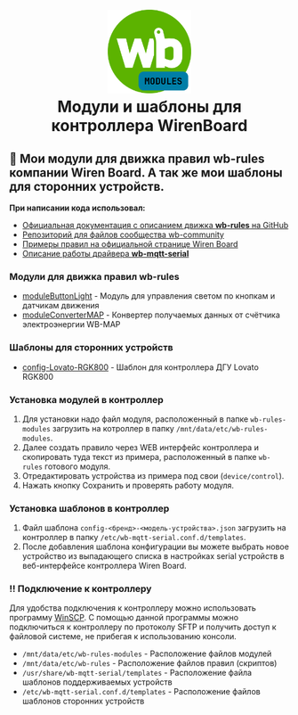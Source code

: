 <h1 align="center">
  <br>
  <img style="float: center;" height="150" src="logo.png">
  <br>
  <b>Модули и шаблоны для контроллера WirenBoard</b>
  <br>
</h1>

## :scroll: Мои модули для движка правил **wb-rules** компании Wiren Board. А так же мои шаблоны для сторонних устройств.

**При написании кода использовал:**

- [Официальная документация с описанием движка **wb-rules** на GitHub](https://github.com/wirenboard/wb-rules/tree/master)
- [Репозиторий для файлов сообщества wb-community](https://github.com/wirenboard/wb-community/tree/main)
- [Примеры правил на официальной странице Wiren Board](https://wirenboard.com/wiki/Rule_Examples)
- [Описание работы драйвера **wb-mqtt-serial**](https://github.com/wirenboard/wb-mqtt-serial?tab=readme-ov-file#шаблоны-конфигурации)

### Модули для движка правил wb-rules
- [moduleButtonLight](https://github.com/SmithLEDs/wb-buttonLight.git) - Модуль для управления светом по кнопкам и датчикам движения
- [moduleConverterMAP](https://github.com/SmithLEDs/wb-converterMAP.git) - Конвертер получаемых данных от счётчика электроэнергии WB-MAP

### Шаблоны для сторонних устройств
- [config-Lovato-RGK800](https://github.com/SmithLEDs/wb-template_LovatoRGK800.git) - Шаблон для контроллера ДГУ Lovato RGK800

### Установка модулей в контроллер

1. Для установки надо файл модуля, расположенный в папке `wb-rules-modules` загрузить на котроллер в папку `/mnt/data/etc/wb-rules-modules`.
2. Далее создать правило через WEB интерфейс контроллера и скопировать туда текст из примера, расположенный в папке `wb-rules` готового модуля.
3. Отредактировать устройства из примера под свои (`device/control`).
3. Нажать кнопку Сохранить и проверять работу модуля.

### Установка шаблонов в контроллер

1. Файл шаблона `config-<бренд>-<модель-устройства>.json` загрузить на контроллер в папку `/etc/wb-mqtt-serial.conf.d/templates`.
2. После добавления шаблона конфигурации вы можете выбрать новое устройство из выпадающего списка в настройках serial устройств в веб-интерфейсе контроллера Wiren Board.

### :bangbang: Подключение к контроллеру 
Для удобства подключения к контроллеру можно использовать программу [WinSCP](https://winscp.net/eng/download.php). С помощью данной программы можно подключиться к контроллеру по протоколу SFTP и получить доступ к файловой системе, не прибегая к использованию консоли.

* `/mnt/data/etc/wb-rules-modules` - Расположение файлов модулей
* `/mnt/data/etc/wb-rules` - Расположение файлов правил (скриптов)
* `/usr/share/wb-mqtt-serial/templates` - Расположение файла шаблонов поддерживаемых устройств
* `/etc/wb-mqtt-serial.conf.d/templates` - Расположение файлов шаблонов сторонних устройств


